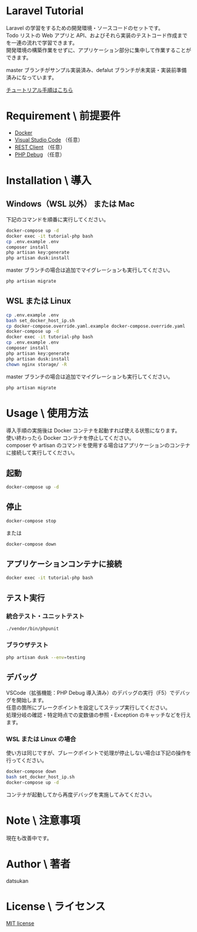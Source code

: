 # Laravel Tutorial

Laravel の学習をするための開発環境・ソースコードのセットです。  
Todo リストの Web アプリと API、およびそれら実装のテストコード作成までを一連の流れで学習できます。  
開発環境の構築作業をせずに、アプリケーション部分に集中して作業することができます。

master ブランチがサンプル実装済み、defalut ブランチが未実装・実装前準備済みになっています。

[チュートリアル手順はこちら](tutorial.md)

# Requirement \ 前提要件

- [Docker](https://www.docker.com/get-started)
- [Visual Studio Code](https://azure.microsoft.com/ja-jp/products/visual-studio-code/) （任意）
- [REST Client](https://marketplace.visualstudio.com/items?itemName=humao.rest-client) （任意）
- [PHP Debug](https://marketplace.visualstudio.com/items?itemName=felixfbecker.php-debug) （任意）

# Installation \ 導入

## Windows（WSL 以外） または Mac

下記のコマンドを順番に実行してください。

```bash
docker-compose up -d
docker exec -it tutorial-php bash
cp .env.example .env
composer install
php artisan key:generate
php artisan dusk:install
```

master ブランチの場合は追加でマイグレーションも実行してください。

```bash
php artisan migrate
```

## WSL または Linux

```bash
cp .env.example .env
bash set_docker_host_ip.sh
cp docker-compose.override.yaml.example docker-compose.override.yaml
docker-compose up -d
docker exec -it tutorial-php bash
cp .env.example .env
composer install
php artisan key:generate
php artisan dusk:install
chown nginx storage/ -R
```

master ブランチの場合は追加でマイグレーションも実行してください。

```bash
php artisan migrate
```

# Usage \ 使用方法

導入手順の実施後は Docker コンテナを起動すれば使える状態になります。  
使い終わったら Docker コンテナを停止してください。  
composer や artisan のコマンドを使用する場合はアプリケーションのコンテナに接続して実行してください。

## 起動

```bash
docker-compose up -d
```

## 停止

```bash
docker-compose stop
```

または

```bash
docker-compose down
```

## アプリケーションコンテナに接続

```bash
docker exec -it tutorial-php bash
```

## テスト実行

### 統合テスト・ユニットテスト

```bash
./vendor/bin/phpunit
```

### ブラウザテスト

```bash
php artisan dusk --env=testing
```

## デバッグ

VSCode（拡張機能：PHP Debug 導入済み）のデバッグの実行（F5）でデバッグを開始します。  
任意の箇所にブレークポイントを設定してステップ実行してください。  
処理分岐の確認・特定時点での変数値の参照・Exception のキャッチなどを行えます。

### WSL または Linux の場合

使い方は同じですが、ブレークポイントで処理が停止しない場合は下記の操作を行ってください。

```bash
docker-compose down
bash set_docker_host_ip.sh
docker-compose up -d
```

コンテナが起動してから再度デバッグを実施してみてください。

# Note \ 注意事項

現在も改善中です。

# Author \ 著者

datsukan

# License \ ライセンス

[MIT license](https://en.wikipedia.org/wiki/MIT_License)
